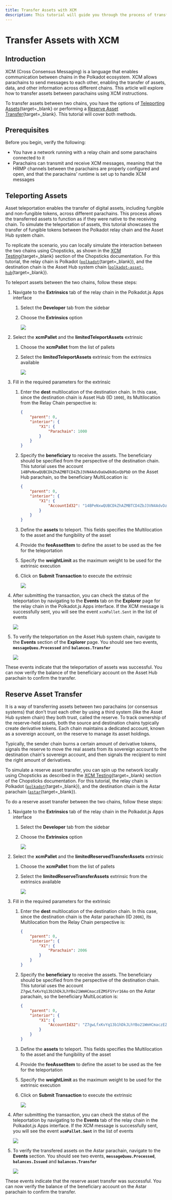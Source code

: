 ```yaml
---
title: Transfer Assets with XCM
description: This tutorial will guide you through the process of transferring assets between parachains using Cross Consensus Messaging (XCM) instructions.
---
```


# Transfer Assets with XCM

## Introduction

XCM (Cross Consensus Messaging) is a language that enables communication between chains in the Polkadot ecosystem. XCM allows parachains to send messages to each other, enabling the transfer of assets, data, and other information across different chains. This article will explore how to transfer assets between parachains using XCM instructions.

To transfer assets between two chains, you have the options of [Teleporting Assets](https://wiki.polkadot.network/docs/learn-teleport){target=\_blank} or performing a [Reserve Asset Transfer](https://wiki.polkadot.network/docs/learn/xcm/journey/transfers-reserve){target=\_blank}. This tutorial will cover both methods.

## Prerequisites

Before you begin, verify the following:

- You have a network running with a relay chain and some parachains connected to it
- Parachains can transmit and receive XCM messages, meaning that the HRMP channels between the parachains are properly configured and open, and that the parachains’ runtime is set up to handle XCM messages

## Teleporting Assets

Asset teleportation enables the transfer of digital assets, including fungible and non-fungible tokens, across different parachains. This process allows the transferred assets to function as if they were native to the receiving chain. To simulate the teleportation of assets, this tutorial showcases the transfer of fungible tokens between the Polkadot relay chain and the Asset Hub system chain.

To replicate the scenario, you can locally simulate the interaction between the two chains using Chopsticks, as shown in the [XCM Testing](/develop/application-devs/tooling/chopsticks/overview.md#xcm-testing){target=\_blank} section of the Chopsticks documentation. For this tutorial, the relay chain is Polkadot ([`polkadot`](https://github.com/AcalaNetwork/chopsticks/blob/master/configs/polkadot.yml){target=\_blank}), and the destination chain is the Asset Hub system chain ([`polkadot-asset-hub`](https://github.com/AcalaNetwork/chopsticks/blob/master/configs/polkadot-asset-hub.yml){target=\_blank}).

To teleport assets between the two chains, follow these steps:

1. Navigate to the **Extrinsics** tab of the relay chain in the Polkadot.js Apps interface
    1. Select the **Developer** tab from the sidebar
    2. Choose the **Extrinsics** option

        ![](/images/develop/parachain-devs/interoperability/transfer-assets-with-xcm/transfer-assets-with-xcm-1.webp)

2. Select the **xcmPallet** and the **limitedTeleportAssets** extrinsic
    1. Choose the **xcmPallet** from the list of pallets
    2. Select the **limitedTeleportAssets** extrinsic from the extrinsics available

        ![](/images/develop/parachain-devs/interoperability/transfer-assets-with-xcm/transfer-assets-with-xcm-2.webp)

3. Fill in the required parameters for the extrinsic
    1. Enter the **dest** multilocation of the destination chain. In this case, since the destination chain is Asset Hub (ID `1000`), its Multilocation from the Relay Chain perspective is:
        ```json
        {
            "parent": 0,
            "interior": {
                "X1": {
                    "Parachain": 1000
                }
            }
        }
        ```
    2. Specify the **beneficiary** to receive the assets. The beneficiary should be specified from the perspective of the destination chain. This tutorial uses the account `14BPeNxwQUBCDkZhAZMBTCD4ZbJ3VN4AdvDaUwDk8GxQbPbD` on the Asset Hub parachain, so the beneficiary MultiLocation is:
        ```json
        {
            "parent": 0,
            "interior": {
                "X1": {
                    "AccountId32": "14BPeNxwQUBCDkZhAZMBTCD4ZbJ3VN4AdvDaUwDk8GxQbPbD"
                }
            }
        }
        ```
    3. Define the **assets** to teleport. This fields specifies the Multilocation fo the asset and the fungibility of the asset
    4. Provide the **feeAssetItem** to define the asset to be used as the fee for the teleportation
    5. Specify the **weightLimit** as the maximum weight to be used for the extrinsic execution
    6. Click on **Submit Transaction** to execute the extrinsic

        ![](/images/develop/parachain-devs/interoperability/transfer-assets-with-xcm/transfer-assets-with-xcm-3.webp)

4. After submitting the transaction, you can check the status of the teleportation by navigating to the **Events** tab on the **Explorer** page for the relay chain in the Polkadot.js Apps interface. If the XCM message is successfully sent, you will see the event `xcmPallet.Sent` in the list of events

    ![](/images/develop/parachain-devs/interoperability/transfer-assets-with-xcm/transfer-assets-with-xcm-4.webp)

5. To verify the teleportation on the Asset Hub system chain, navigate to the **Events** section of the **Explorer** page. You should see two events, **`messageQueu.Processed`** and **`balances.Transfer`**

    ![](/images/develop/parachain-devs/interoperability/transfer-assets-with-xcm/transfer-assets-with-xcm-5.webp)

These events indicate that the teleportation of assets was successful. You can now verify the balance of the beneficiary account on the Asset Hub parachain to confirm the transfer.

## Reserve Asset Transfer

It is a way of transferring assets between two parachains (or consensus systems) that don't trust each other by using a third system (like the Asset Hub system chain) they both trust, called the reserve. To track ownership of the reserve-held assets, both the source and destination chains typically create derivative tokens. Each chain maintains a dedicated account, known as a sovereign account, on the reserve to manage its asset holdings. 

Typically, the sender chain burns a certain amount of derivative tokens, signals the reserve to move the real assets from its sovereign account to the destination chain's sovereign account, and then signals the recipient to mint the right amount of derivatives.

To simulate a reserve asset transfer, you can spin up the network locally using Chopsticks as described in the [XCM Testing](/develop/application-devs/tooling/chopsticks/overview.md#xcm-testing){target=\_blank} section of the Chopsticks documentation. For this tutorial, the relay chain is Polkadot ([`polkadot`](https://github.com/AcalaNetwork/chopsticks/blob/master/configs/polkadot.yml){target=\_blank}), and the destination chain is the Astar parachain ([`astar`](https://github.com/AcalaNetwork/chopsticks/blob/master/configs/astar.yml){target=\_blank}).

To do a reserve asset transfer between the two chains, follow these steps:

1. Navigate to the **Extrinsics** tab of the relay chain in the Polkadot.js Apps interface
    1. Select the **Developer** tab from the sidebar
    2. Choose the **Extrinsics** option

        ![](/images/develop/parachain-devs/interoperability/transfer-assets-with-xcm/transfer-assets-with-xcm-1.webp)

2. Select the **xcmPallet** and the **limitedReservedTransferAssets** extrinsic
    1. Choose the **xcmPallet** from the list of pallets
    2. Select the **limitedReserveTransferAssets** extrinsic from the extrinsics available

        ![](/images/develop/parachain-devs/interoperability/transfer-assets-with-xcm/transfer-assets-with-xcm-6.webp)

3. Fill in the required parameters for the extrinsic
    1. Enter the **dest** multilocation of the destination chain. In this case, since the destination chain is the Astar parachain (ID `2006`), its Multilocation from the Relay Chain perspective is:
        ```json
        {
            "parent": 0,
            "interior": {
                "X1": {
                    "Parachain": 2006
                }
            }
        }
        ```
    2. Specify the **beneficiary** to receive the assets. The beneficiary should be specified from the perspective of the destination chain. This tutorial uses the account `Z7gwLfxKvYq13b1hDkJLhYBo21WmHCmaczEZMSFSYvr16Ao` on the Astar parachain, so the beneficiary MultiLocation is:
        ```json
        {
            "parent": 0,
            "interior": {
                "X1": {
                    "AccountId32": "Z7gwLfxKvYq13b1hDkJLhYBo21WmHCmaczEZMSFSYvr16Ao"
                }
            }
        }
        ```
    3. Define the **assets** to teleport. This fields specifies the Multilocation fo the asset and the fungibility of the asset
    4. Provide the **feeAssetItem** to define the asset to be used as the fee for the teleportation
    5. Specify the **weightLimit** as the maximum weight to be used for the extrinsic execution
    6. Click on **Submit Transaction** to execute the extrinsic

        ![](/images/develop/parachain-devs/interoperability/transfer-assets-with-xcm/transfer-assets-with-xcm-7.webp)

4. After submitting the transaction, you can check the status of the teleportation by navigating to the **Events** tab of the relay chain in the Polkadot.js Apps interface. If the XCM message is successfully sent, you will see the event **`xcmPallet.Sent`** in the list of events

    ![](/images/develop/parachain-devs/interoperability/transfer-assets-with-xcm/transfer-assets-with-xcm-8.webp)

5. To verify the transfered assets on the Astar parachain, navigate to the **Events** section. You should see two events, **`messageQueu.Processed`**, **`balances.Issued`** and **`balances.Transfer`**

    ![](/images/develop/parachain-devs/interoperability/transfer-assets-with-xcm/transfer-assets-with-xcm-9.webp)

These events indicate that the reserve asset transfer was successful. You can now verify the balance of the beneficiary account on the Astar parachain to confirm the transfer.

